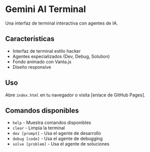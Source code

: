 # Gemini AI Terminal

Una interfaz de terminal interactiva con agentes de IA.

## Características

- Interfaz de terminal estilo hacker
- Agentes especializados (Dev, Debug, Solution)
- Fondo animado con Vanta.js
- Diseño responsive

## Uso

Abre `index.html` en tu navegador o visita [enlace de GitHub Pages].

## Comandos disponibles

- `help` - Muestra comandos disponibles
- `clear` - Limpia la terminal
- `dev [prompt]` - Usa el agente de desarrollo
- `debug [code]` - Usa el agente de debugging
- `solve [problem]` - Usa el agente de soluciones

